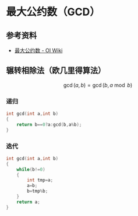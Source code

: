 # 最大公约数（GCD）

## 参考资料

- [最大公约数 - OI Wiki](https://oi-wiki.org/math/number-theory/gcd/)

## 辗转相除法（欧几里得算法）

$$
\gcd{(a,b)}=\gcd{(b,a\bmod b)}
$$

### 递归

```cpp
int gcd(int a,int b)
{
	return b==0?a:gcd(b,a%b);
}
```

### 迭代

```cpp
int gcd(int a,int b)
{
	while(b!=0)
	{
		int tmp=a;
		a=b;
		b=tmp%b;
	}
	return a;
}
```
